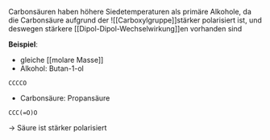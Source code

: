 Carbonsäuren haben höhere Siedetemperaturen als primäre Alkohole, da  die Carbonsäure aufgrund der ![[Carboxylgruppe]]stärker polarisiert ist, und deswegen stärkere [[Dipol-Dipol-Wechselwirkung]]en vorhanden sind

**Beispiel**:
- gleiche [[molare Masse]]
- Alkohol: Butan-1-ol
```smiles
CCCCO
```
- Carbonsäure: Propansäure
```smiles
CCC(=O)O
```
-> Säure ist stärker polarisiert